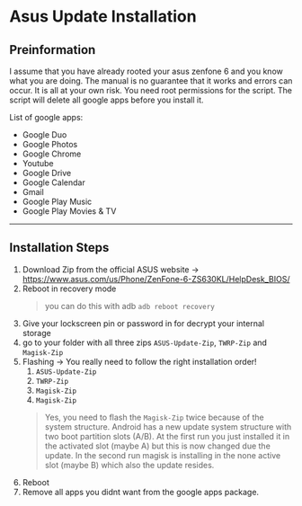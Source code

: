 # Asus Update Installation

## Preinformation

I assume that you have already rooted your asus zenfone 6 and you know what you are doing. The manual is no guarantee that it works and errors can occur. It is all at your own risk. You need root permissions for the script. The script will delete all google apps before you install it.

List of google apps:

* Google Duo
* Google Photos
* Google Chrome
* Youtube
* Google Drive
* Google Calendar
* Gmail
* Google Play Music
* Google Play Movies & TV

---------------------------------------------------------

## Installation Steps

1. Download Zip from the official ASUS website
&rightarrow; <https://www.asus.com/us/Phone/ZenFone-6-ZS630KL/HelpDesk_BIOS/>
2. Reboot in recovery mode
   > you can do this with adb `adb reboot recovery`
3. Give your lockscreen pin or password in for decrypt your internal storage
4. go to your folder with all three zips `ASUS-Update-Zip`, `TWRP-Zip` and `Magisk-Zip`
5. Flashing
   &rightarrow; You really need to follow the right installation order!
   1. `ASUS-Update-Zip`
   2. `TWRP-Zip`
   3. `Magisk-Zip`
   4. `Magisk-Zip`
&nbsp;
   > Yes, you need to flash the `Magisk-Zip` twice because of the system structure. Android has a new update system structure with two boot partition slots (A/B). At the first run you just installed it in the activated slot (maybe A) but this is now changed due the update. In the second run magisk is installing in the none active slot (maybe B) which also the update resides.
6. Reboot
7. Remove all apps you didnt want from the google apps package.
